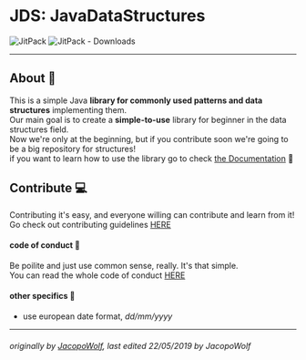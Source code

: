 # JDS: JavaDataStructures

![JitPack](https://img.shields.io/jitpack/v/github/JacopoWolf/JavaDataStructures?color=success&logo=java&style=flat-square)
![JitPack - Downloads](https://img.shields.io/jitpack/dm/github/JacopoWolf/JavaDataStructures?logo=java&style=flat-square)

-------
## About :page_with_curl:
This is a simple Java **library for commonly used patterns and data structures** implementing them.<br>
Our main goal is to create a **simple-to-use** library for beginner in the data structures field.<br>
Now we're only at the beginning, but if you contribute soon we're going to be a big repository for structures!
<br>
if you want to learn how to use the library go to check [the Documentation](https://jacopowolf.github.io/JavaDataStructures/javadoc/index.html) :open_book:
## Contribute :computer:
Contributing it's easy, and everyone willing can contribute and learn from it!
Go check out contributing guidelines [HERE](https://github.com/JacopoWolf/JavaDataStructures/blob/master/CONTRIBUTING.md)
  
#### code of conduct :cop:
Be poilite and just use common sense, really. It's that simple.<br>
You can read the whole code of conduct [HERE](https://github.com/JacopoWolf/JavaDataStructures/blob/master/CODE_OF_CONDUCT.md)


#### other specifics :bookmark_tabs:
* use european date format, *dd/mm/yyyy*

-----
###### originally by [JacopoWolf](https://github.com/JacopoWolf), last edited 22/05/2019 by JacopoWolf
